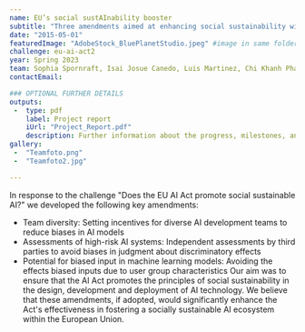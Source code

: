 ```yaml
---
name: EU’s social sustAInability booster
subtitle: "Three amendments aimed at enhancing social sustainability within the AI Act that will be proposed to the European Parliament"
date: "2015-05-01"
featuredImage: "AdobeStock_BluePlanetStudio.jpeg" #image in same folder as this file
challenge: eu-ai-act2
year: Spring 2023
team: Sophia Spornraft, Isai Josue Canedo, Luis Martinez, Chi Khanh Phan
contactEmail: 

### OPTIONAL FURTHER DETAILS
outputs:
 -  type: pdf
    label: Project report
    iUrl: "Project_Report.pdf"
    description: Further information about the progress, milestones, and roadblocks.
gallery:
 -  "Teamfoto.png"
 -  "Teamfoto2.jpg"

---
```


In response to the challenge "Does the EU AI Act promote social sustainable AI?" we developed
the following key amendments:
- Team diversity: Setting incentives for diverse AI development teams to reduce biases in AI models
- Assessments of high-risk AI systems: Independent assessments by third parties to avoid biases in judgment about discriminatory effects
- Potential for biased input in machine learning models: Avoiding the effects biased inputs due to user group characteristics
Our aim was to ensure that the AI Act promotes the principles of social sustainability in the
design, development and deployment of AI technology. We believe that these amendments, if
adopted, would significantly enhance the Act's effectiveness in fostering a socially sustainable
AI ecosystem within the European Union.